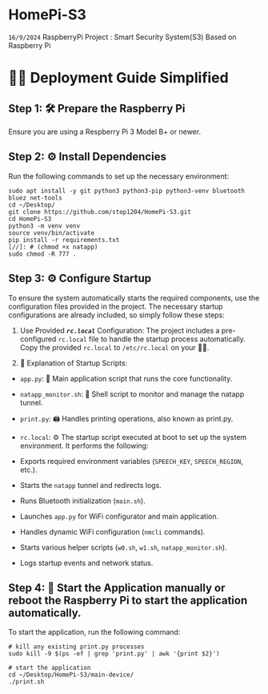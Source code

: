 # HomePi-S3


`16/9/2024` RaspberryPi Project : Smart Security System(S3) Based on Raspberry Pi 

# 🍓📲 Deployment Guide Simplified

## Step 1: 🛠️ Prepare the Raspberry Pi

Ensure you are using a Respberry Pi 3 Model B+ or newer.

## Step 2: ⚙️ Install Dependencies

Run the following commands to set up the necessary environment:
```
sudo apt install -y git python3 python3-pip python3-venv bluetooth bluez net-tools
cd ~/Desktop/
git clone https://github.com/stop1204/HomePi-S3.git
cd HomePi-S3
python3 -m venv venv
source venv/bin/activate
pip install -r requirements.txt
[//]: # (chmod +x natapp)
sudo chmod -R 777 .
```

## Step 3: ⚙️ Configure Startup

To ensure the system automatically starts the required components, use the configuration files provided in the project. The necessary startup configurations are already included, so simply follow these steps:

1. Use Provided ***`rc.local`*** Configuration:
The project includes a pre-configured `rc.local` file to handle the startup process automatically. Copy the provided `rc.local` to `/etc/rc.local` on your 🍓📲.

2. 📝 Explanation of Startup Scripts:

* `app.py`: 📜 Main application script that runs the core functionality.
* `natapp_monitor.sh`: 📜 Shell script to monitor and manage the natapp tunnel.

* `print.py`: 🖨️ Handles printing operations, also known as print.py.

* `rc.local`: ⚙️ The startup script executed at boot to set up the system environment. It performs the following:

* Exports required environment variables (`SPEECH_KEY`, `SPEECH_REGION`, etc.).

* Starts the `natapp` tunnel and redirects logs.
 
* Runs Bluetooth initialization (`main.sh`).
 
* Launches `app.py` for WiFi configurator and main application.
 
* Handles dynamic WiFi configuration (`nmcli` commands).
 
* Starts various helper scripts (`w0.sh`, `w1.sh`, `natapp_monitor.sh`).
 
* Logs startup events and network status.

## Step 4: 🚀 Start the Application manually or reboot the Raspberry Pi to start the application automatically.

To start the application, run the following command:
```
# kill any existing print.py processes
sudo kill -9 $(ps -ef | grep 'print.py' | awk '{print $2}')

# start the application
cd ~/Desktop/HomePi-S3/main-device/
./print.sh
```

